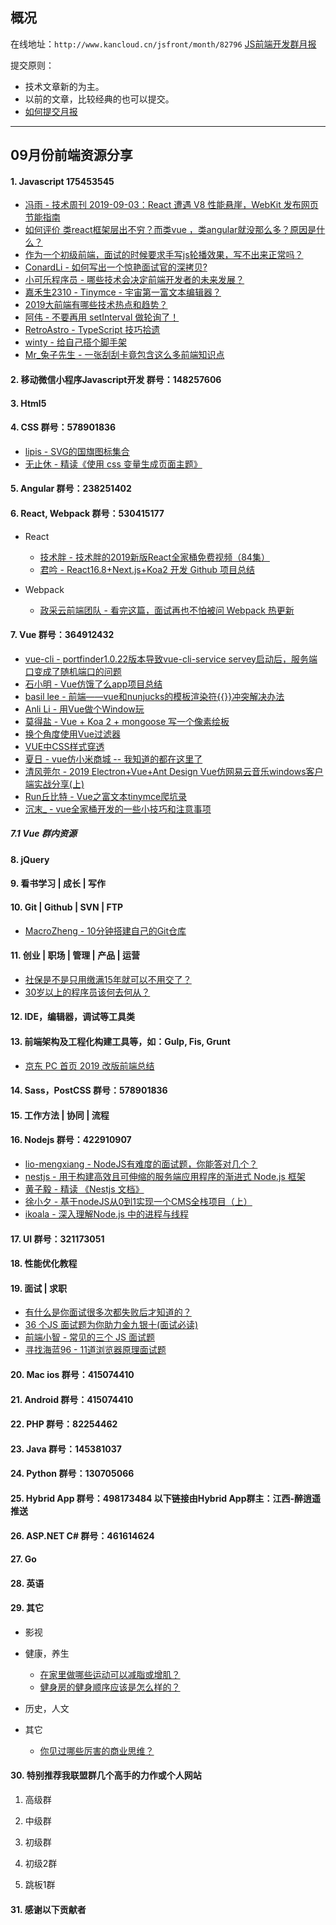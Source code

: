 ## 概况

在线地址：`http://www.kancloud.cn/jsfront/month/82796` [JS前端开发群月报](http://www.kancloud.cn/jsfront/month/82796)


提交原则：

- 技术文章新的为主。
- 以前的文章，比较经典的也可以提交。
- [如何提交月报](http://www.kancloud.cn/jsfront/month/227309)

---


## 09月份前端资源分享
#### 1. Javascript 175453545
- [冯雨 - 技术周刊 2019-09-03：React 遭遇 V8 性能悬崖，WebKit 发布网页节能指南](https://zhuanlan.zhihu.com/p/81008482)
- [如何评价 类react框架层出不穷？而类vue ，类angular就没那么多？原因是什么？](https://www.zhihu.com/question/344288548)
- [作为一个初级前端，面试的时候要求手写js轮播效果，写不出来正常吗？](https://www.zhihu.com/question/326363448)
- [ConardLi - 如何写出一个惊艳面试官的深拷贝?](https://juejin.im/post/5d6aa4f96fb9a06b112ad5b1)
- [小可乐程序员 - 哪些技术会决定前端开发者的未来发展？](https://zhuanlan.zhihu.com/p/81807027)
- [嘉禾生2310 - Tinymce - 宇宙第一富文本编辑器？](https://juejin.im/post/5d7f36a95188257fed0aa1e9)
- [2019大前端有哪些技术热点和趋势？](https://zhuanlan.zhihu.com/p/79794291)
- [阿伟 - 不要再用 setInterval 做轮询了！](https://zhuanlan.zhihu.com/p/83523133)
- [RetroAstro - TypeScript 技巧拾遗](https://juejin.im/post/5d8c983f518825093212e305)
- [winty - 给自己搭个脚手架](https://juejin.im/entry/5d8c741ce51d4577f208e3a2)
- [Mr_兔子先生 - 一张刮刮卡竟包含这么多前端知识点](https://juejin.im/post/5d8a3d62e51d45780f060490)

#### 2. 移动微信小程序Javascript开发 群号：148257606

#### 3. Html5

#### 4. CSS  群号：578901836
- [lipis - SVG的国旗图标集合](https://github.com/lipis/flag-icon-css)
- [无止休 - 精读《使用 css 变量生成页面主题》](https://zhuanlan.zhihu.com/p/80762243)

#### 5. Angular 群号：238251402

#### 6. React, Webpack 群号：530415177
- React

  - [技术胖 - 技术胖的2019新版React全家桶免费视频（84集）](https://juejin.im/post/5d817a15f265da039929a761)
  - [君吟 - React16.8+Next.js+Koa2 开发 Github 项目总结](https://juejin.im/entry/5d89b8b4518825092202f1a9)

- Webpack

  - [政采云前端团队 - 看完这篇，面试再也不怕被问 Webpack 热更新](https://juejin.im/post/5d8b755fe51d45781332e919)

#### 7. Vue 群号：364912432
- [vue-cli - portfinder1.0.22版本导致vue-cli-service servey启动后，服务端口变成了随机端口的问题](https://github.com/vuejs/vue-cli/issues/4460)
- [石小明 - Vue仿饿了么app项目总结](https://juejin.im/post/5d690163e51d4561e224a385)
- [basil lee - 前端——vue和nunjucks的模板渲染符{{}}冲突解决办法](https://blog.csdn.net/u014132820/article/details/84921849)
- [Anli Li - 用Vue做个Window玩](https://zhuanlan.zhihu.com/p/81711573)
- [莫得盐 - Vue + Koa 2 + mongoose 写一个像素绘板](https://juejin.im/post/5d74b698f265da03c81546fb)
- [换个角度使用Vue过滤器](https://mp.weixin.qq.com/s/ePLiU05jMcfA_ZmJkrF31w)
- [VUE中CSS样式穿透](https://mp.weixin.qq.com/s/7_FSgdgzKkFLFHS_p7micA)
- [夏日 - vue仿小米商城 -- 我知道的都在这里了](https://zhuanlan.zhihu.com/p/78088536)
- [清风莞尔 - 2019 Electron+Vue+Ant Design Vue仿网易云音乐windows客户端实战分享(上)](https://juejin.im/post/5d77a620518825636c0d1763)
- [Run丘比特 - Vue之富文本tinymce爬坑录](https://juejin.im/entry/5d83431c5188250d7e55b67c)
- [沉末_ - vue全家桶开发的一些小技巧和注意事项](https://juejin.im/entry/5d8d5f2f5188254c4e6a8150)

##### 7.1 Vue 群内资源


#### 8. jQuery

#### 9. 看书学习 | 成长 | 写作

#### 10. Git | Github | SVN | FTP
- [MacroZheng - 10分钟搭建自己的Git仓库](https://juejin.im/entry/5d63d6a7f265da03a53a4527)

#### 11. 创业 | 职场 | 管理 | 产品 | 运营
- [社保是不是只用缴满15年就可以不用交了？](https://www.zhihu.com/question/47845109/)
- [30岁以上的程序员该何去何从？](https://www.zhihu.com/question/268216396/)

#### 12. IDE，编辑器，调试等工具类

#### 13. 前端架构及工程化构建工具等，如：Gulp, Fis, Grunt
- [京东 PC 首页 2019 改版前端总结](https://juejin.im/post/5d71c98a6fb9a06ae8362f52)

#### 14. Sass，PostCSS  群号：578901836

#### 15. 工作方法 | 协同 | 流程


#### 16. Nodejs 群号：422910907
- [lio-mengxiang - NodeJS有难度的面试题，你能答对几个？](https://juejin.im/post/5d2fc598e51d4577596487a3)
- [nestjs - 用于构建高效且可伸缩的服务端应用程序的渐进式 Node.js 框架](https://docs.nestjs.cn/)
- [黄子毅 - 精读 《Nestjs 文档》](https://zhuanlan.zhihu.com/p/28621374)
- [徐小夕 - 基于nodeJS从0到1实现一个CMS全栈项目（上）](https://juejin.im/post/5d8af4cd6fb9a04e0925f3d8)
- [ikoala - 深入理解Node.js 中的进程与线程](https://juejin.im/post/5d43017be51d4561f40adcf9)

#### 17. UI 群号：321173051

#### 18. 性能优化教程

#### 19. 面试 | 求职
- [有什么是你面试很多次都失败后才知道的？](https://www.zhihu.com/question/290543744/)
- [36 个JS 面试题为你助力金九银十(面试必读)](https://juejin.im/post/5d7596055188253e4b2f0c29)
- [前端小智 - 常见的三个 JS 面试题](https://juejin.im/post/5d8bfef051882511f444f565)
- [寻找海蓝96 - 11道浏览器原理面试题](https://juejin.im/post/5d89798d6fb9a06b102769b1)

#### 20. Mac ios 群号：415074410

#### 21. Android 群号：415074410

#### 22. PHP 群号：82254462

#### 23. Java 群号：145381037

#### 24. Python 群号：130705066

#### 25. Hybrid App 群号：498173484 以下链接由Hybrid App群主：江西-醉逍遥推送

#### 26. ASP.NET C# 群号：461614624

#### 27. Go

#### 28. 英语

#### 29. 其它

- 影视


- 健康，养生

  - [在家里做哪些运动可以减脂或增肌？](https://www.zhihu.com/question/27987054/)
  - [健身房的健身顺序应该是怎么样的？](https://www.zhihu.com/question/341373203)


- 历史，人文


- 其它

  - [你见过哪些厉害的商业思维？](https://www.zhihu.com/question/334316502)


#### 30. 特别推荐我联盟群几个高手的力作或个人网站

1. 高级群



2. 中级群


3. 初级群

4. 初级2群


5. 跳板1群


#### 31. 感谢以下贡献者

